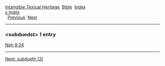 [Intangible Textual Heritage](../../index)  [Bible](../index) 
[Index](index)   
[s Index](_s_)  
  [Previous](c11065)  [Next](c11067) 

------------------------------------------------------------------------

### &lt;subduedst&gt; 1 entry

[Neh 9:24](../kjv/neh009.htm#024)  

------------------------------------------------------------------------

[Next: subdueth (3)](c11067)
